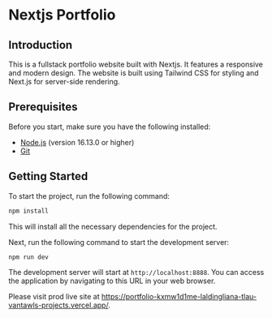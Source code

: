 # Nextjs Portfolio

## Introduction

This is a fullstack portfolio website built with Nextjs. It features a responsive and modern design. The website is built using Tailwind CSS for styling and Next.js for server-side rendering.

## Prerequisites

Before you start, make sure you have the following installed:

- [Node.js](https://nodejs.org/en/download/) (version 16.13.0 or higher)
- [Git](https://git-scm.com/downloads)

## Getting Started

To start the project, run the following command:

```bash
npm install
```

This will install all the necessary dependencies for the project.

Next, run the following command to start the development server:

```bash
npm run dev
```

The development server will start at `http://localhost:8888`. You can access the application by navigating to this URL in your web browser.

Please visit prod live site at https://portfolio-kxmw1d1me-laldingliana-tlau-vantawls-projects.vercel.app/.

